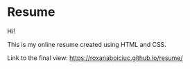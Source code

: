 # Resume
Hi!

This is my online resume created using HTML and CSS.

Link to the final view:  https://roxanaboiciuc.github.io/resume/
